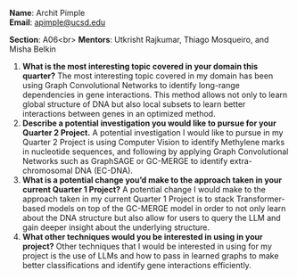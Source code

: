 **Name**: Archit Pimple\
**Email**: apimple@ucsd.edu

**Section**: A06<br\>
**Mentors**: Utkrisht Rajkumar, Thiago Mosqueiro, and Misha Belkin

1. **What is the most interesting topic covered in your domain this quarter?**
   The most interesting topic covered in my domain has been using Graph Convolutional Networks to identify long-range dependencies in gene interactions. This method allows not only to learn global structure of DNA but also local subsets to learn better interactions between genes in an optimized method.
3. **Describe a potential investigation you would like to pursue for your Quarter 2 Project.**
   A potential investigation I would like to pursue in my Quarter 2 Project is using Computer Vision to identify Methylene marks in nucleotide sequences, and following by applying Graph Convolutional Networks such as GraphSAGE or GC-MERGE to identify extra-chromosomal DNA (EC-DNA).
5. **What is a potential change you’d make to the approach taken in your current Quarter 1 Project?**
   A potential change I would make to the approach taken in my current Quarter 1 Project is to stack Transformer-based models on top of the GC-MERGE model in order to not only learn about the DNA structure but also allow for users to query the LLM and gain deeper insight about the underlying structure.
7. **What other techniques would you be interested in using in your project?**
   Other techniques that I would be interested in using for my project is the use of LLMs and how to pass in learned graphs to make better classifications and identify gene interactions efficiently.
